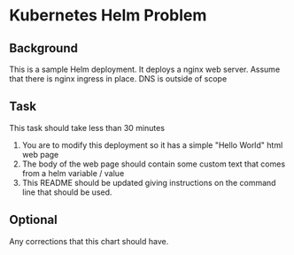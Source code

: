 # Kubernetes Helm Problem
## Background
This is a sample Helm deployment. It deploys a nginx web server.
Assume that there is nginx ingress in place. DNS is outside of scope

## Task
This task should take less than 30 minutes
  1) You are to modify this deployment so it has a simple "Hello World" html web page
  2) The body of the web page should contain some custom text that comes from a helm variable / value
  3) This README should be updated giving instructions on the command line that should be used.

## Optional
  Any corrections that this chart should have.
